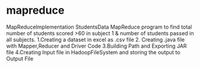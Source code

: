 # mapreduce
MapReduceImplementation
StudentsData MapReduce program to find total number of students scored >60 in subject 1 & number of students passed in all subjects.
1.Creating a dataset in excel as .csv file
2. Creating .java file with Mapper,Reducer and Driver Code
3.Building Path and Exporting JAR file
4.Creating Input file in HadoopFileSystem and storing the output to Output File
